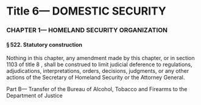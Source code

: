 
# Title 6— DOMESTIC SECURITY
### CHAPTER 1— HOMELAND SECURITY ORGANIZATION
#### § 522. Statutory construction

Nothing in this chapter, any amendment made by this chapter, or in section 1103 of title 8 , shall be construed to limit judicial deference to regulations, adjudications, interpretations, orders, decisions, judgments, or any other actions of the Secretary of Homeland Security or the Attorney General.

Part B— Transfer of the Bureau of Alcohol, Tobacco and Firearms to the Department of Justice
